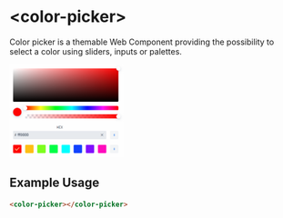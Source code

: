 # &lt;color-picker&gt;

Color picker is a themable Web Component providing the possibility to select a color using sliders, inputs or palettes.

[<img src="https://raw.githubusercontent.com/juchar/color-picker/master/screenshot.png" width="200" alt="Screenshot of color-picker">](https://github.com/juchar/color-picker)

## Example Usage

```html
<color-picker></color-picker>
```
